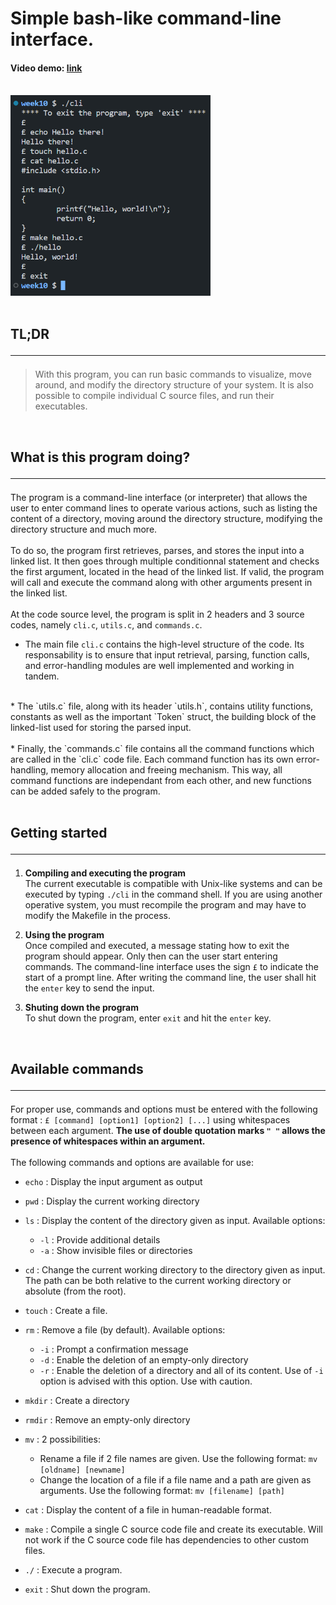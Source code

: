 # Simple bash-like command-line interface.
#### Video demo: [link](https://www.youtube.com/watch?v=UXgAKzzFCYo)
<br>
<img src=screenshot.png width=320></img><br>
<br>

## TL;DR <hr>
>With this program, you can run basic commands to visualize, move around, and modify the directory structure of your system. It is also possible to compile individual C source files, and run their executables.

<br>

## What is this program doing? <hr>
The program is a command-line interface (or interpreter) that allows the user to enter command lines to operate various actions, such as listing the content of a directory, moving around the directory structure, modifying the directory structure and much more.<br>
<br>
To do so, the program first retrieves, parses, and stores the input into a linked list. It then goes through multiple conditionnal statement and checks the first argument, located in the head of the linked list. If valid, the program will call and execute the command along with other arguments present in the linked list.<br>
<br>
At the code source level, the program is split in 2 headers and 3 source codes, namely `cli.c`, `utils.c`, and `commands.c`.
* The main file `cli.c` contains the high-level structure of the code. Its responsability is to ensure that input retrieval, parsing, function calls, and error-handling modules are well implemented and working in tandem.<br>
<br>
* The `utils.c` file, along with its header `utils.h`, contains utility functions, constants as well as the important `Token` struct, the building block of the linked-list used for storing the parsed input.<br>
<br>
* Finally, the `commands.c` file contains all the command functions which are called in the `cli.c` code file. Each command function has its own error-handling, memory allocation and freeing mechanism. This way, all command functions are independant from each other, and new functions can be added safely to the program.<br>
<br>

## Getting started <hr>

1. **Compiling and executing the program** <br>
The current executable is compatible with Unix-like systems and can be executed by typing `./cli` in the command shell. If you are using another operative system, you must recompile the program and may have to modify the Makefile in the process.<br>

2. **Using the program** <br>
Once compiled and executed, a message stating how to exit the program should appear. Only then can the user start entering commands. The command-line interface uses the sign `£` to indicate the start of a prompt line. After writing the command line, the user shall hit the `enter` key to send the input.<br>

3. **Shuting down the program** <br>
To shut down the program, enter `exit` and hit the `enter` key.<br>
<br> 

## Available commands <hr>
For proper use, commands and options must be entered with the following format : `£ [command] [option1] [option2] [...]` using whitespaces between each argument. **The use of double quotation marks `" "` allows the presence of whitespaces within an argument.**<br>
<br>
The following commands and options are available for use:<br>
* `echo` :  Display the input argument as output
  
* `pwd` :  Display the current working directory
  
* `ls` : Display the content of the directory given as input. Available options:
  * `-l` : Provide additional details
  * `-a` : Show invisible files or directories
  
* `cd` : Change the current working directory to the directory given as input. The path can be both relative to the current working directory or absolute (from the root).

* `touch` : Create a file.

* `rm` : Remove a file (by default). Available options:
  * `-i` : Prompt a confirmation message
  * `-d` : Enable the deletion of an empty-only directory
  * `-r` : Enable the deletion of a directory and all of its content. Use of `-i` option is advised with this option. Use with caution.

* `mkdir` : Create a directory

* `rmdir` : Remove an empty-only directory

* `mv` : 2 possibilities:
  * Rename a file if 2 file names are given. Use the following format: `mv [oldname] [newname]`
  * Change the location of a file if a file name and a path are given as arguments. Use the following format: `mv [filename] [path]`

* `cat` : Display the content of a file in human-readable format.

* `make` : Compile a single C source code file and create its executable. Will not work if the C source code file has dependencies to other custom files.

* `./` : Execute a program.

* `exit` : Shut down the program.